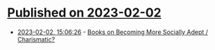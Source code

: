 # [Published on 2023-02-02](index.md)

* [2023-02-02, 15:06:26](https://news.ycombinator.com/item?id=34627463) - [Books on Becoming More Socially Adept / Charismatic?](https://news.ycombinator.com/item?id=34627463)

